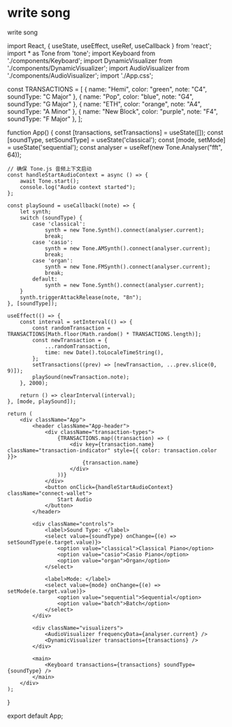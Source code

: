 # write song

write song


import React, { useState, useEffect, useRef, useCallback } from 'react';
import * as Tone from 'tone';
import Keyboard from './components/Keyboard';
import DynamicVisualizer from './components/DynamicVisualizer';
import AudioVisualizer from './components/AudioVisualizer';
import
'./App.css';

const TRANSACTIONS = [
    { name: "Hemi", color: "green", note: "C4", soundType: "C Major" },
    { name: "Pop", color: "blue", note: "G4", soundType: "G Major" },
    { name: "ETH", color: "orange", note: "A4", soundType: "A Minor" },
    { name: "New Block", color: "purple", note: "F4", soundType: "F Major" },
];

function App() {
    const [transactions, setTransactions] = useState([]);
    const [soundType, setSoundType] = useState('classical');
    const [mode, setMode] = useState('sequential');
    const analyser = useRef(new Tone.Analyser("fft", 64));

    // 确保 Tone.js 音频上下文启动
    const handleStartAudioContext = async () => {
        await Tone.start();
        console.log("Audio context started");
    };

    const playSound = useCallback((note) => {
        let synth;
        switch (soundType) {
            case 'classical':
                synth = new Tone.Synth().connect(analyser.current);
                break;
            case 'casio':
                synth = new Tone.AMSynth().connect(analyser.current);
                break;
            case 'organ':
                synth = new Tone.FMSynth().connect(analyser.current);
                break;
            default:
                synth = new Tone.Synth().connect(analyser.current);
        }
        synth.triggerAttackRelease(note, "8n");
    }, [soundType]);

    useEffect(() => {
        const interval = setInterval(() => {
            const randomTransaction = TRANSACTIONS[Math.floor(Math.random() * TRANSACTIONS.length)];
            const newTransaction = {
                ...randomTransaction,
                time: new Date().toLocaleTimeString(),
            };
            setTransactions((prev) => [newTransaction, ...prev.slice(0, 9)]);
            playSound(newTransaction.note);
        }, 2000);

        return () => clearInterval(interval);
    }, [mode, playSound]);

    return (
        <div className="App">
            <header className="App-header">
                <div className="transaction-types">
                    {TRANSACTIONS.map((transaction) => (
                        <div key={transaction.name} className="transaction-indicator" style={{ color: transaction.color }}>
                            {transaction.name}
                        </div>
                    ))}
                </div>
                <button onClick={handleStartAudioContext} className="connect-wallet">
                    Start Audio
                </button>
            </header>

            <div className="controls">
                <label>Sound Type: </label>
                <select value={soundType} onChange={(e) => setSoundType(e.target.value)}>
                    <option value="classical">Classical Piano</option>
                    <option value="casio">Casio Piano</option>
                    <option value="organ">Organ</option>
                </select>

                <label>Mode: </label>
                <select value={mode} onChange={(e) => setMode(e.target.value)}>
                    <option value="sequential">Sequential</option>
                    <option value="batch">Batch</option>
                </select>
            </div>

            <div className="visualizers">
                <AudioVisualizer frequencyData={analyser.current} />
                <DynamicVisualizer transactions={transactions} />
            </div>
            
            <main>
                <Keyboard transactions={transactions} soundType={soundType} />
            </main>
        </div>
    );
}


export default App;

